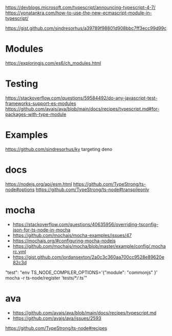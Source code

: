https://devblogs.microsoft.com/typescript/announcing-typescript-4-7/
https://yonatankra.com/how-to-use-the-new-ecmascript-module-in-typescript/

https://gist.github.com/sindresorhus/a39789f98801d908bbc7ff3ecc99d99c

# Modules

https://exploringjs.com/es6/ch_modules.html

# Testing

https://stackoverflow.com/questions/59584492/do-any-javascript-test-frameworks-support-es-modules
https://github.com/avajs/ava/blob/main/docs/recipes/typescript.md#for-packages-with-type-module

# Examples

https://github.com/sindresorhus/ky targeting deno

# docs

https://nodejs.org/api/esm.html
https://github.com/TypeStrong/ts-node#options
https://github.com/TypeStrong/ts-node#transpileonly

# mocha

- https://stackoverflow.com/questions/40635956/overriding-tsconfig-json-for-ts-node-in-mocha
- https://github.com/mochajs/mocha-examples/issues/47
- https://mochajs.org/#configuring-mocha-nodejs
- https://github.com/mochajs/mocha/blob/master/example/config/.mocharc.yml
- https://gist.github.com/jordansexton/2a0c3c360aa700cc9528e89620e82c3d

"test": "env TS_NODE_COMPILER_OPTIONS='{\"module\": \"commonjs\" }' mocha -r ts-node/register 'tests/\*_/_.ts'"

# ava

- https://github.com/avajs/ava/blob/main/docs/recipes/typescript.md
- https://github.com/avajs/ava/issues/2593

https://github.com/TypeStrong/ts-node#recipes
